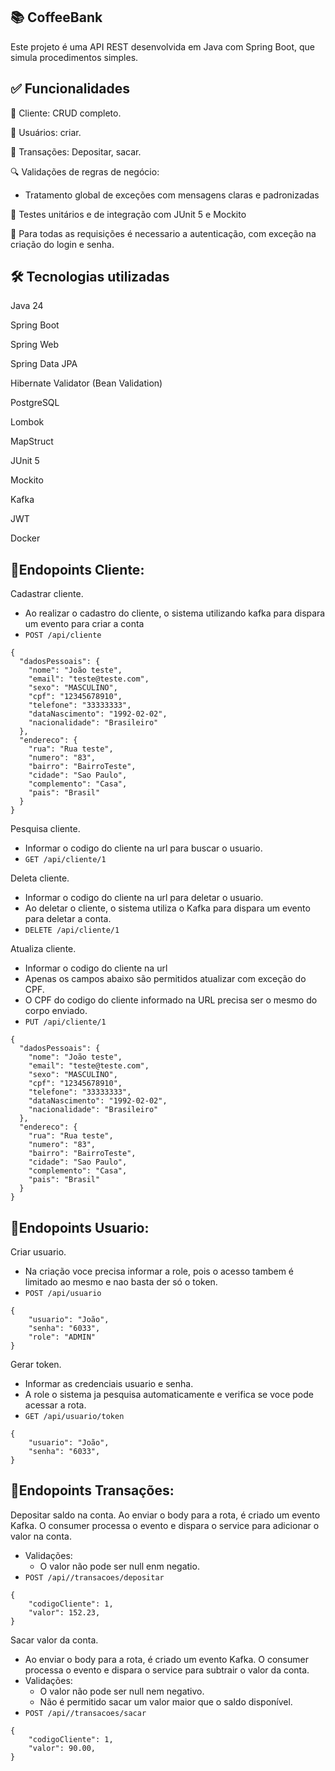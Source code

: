 ## 📚 CoffeeBank
Este projeto é uma API REST desenvolvida em Java com Spring Boot, que simula procedimentos simples.

## ✅ Funcionalidades
📖 Cliente: CRUD completo.

👤 Usuários: criar.

💸 Transações: Depositar, sacar.

🔍 Validações de regras de negócio:
  - Tratamento global de exceções com mensagens claras e padronizadas

🧪 Testes unitários e de integração com JUnit 5 e Mockito

🔑 Para todas as requisições é necessario a autenticação, com exceção na criação do login e senha.

## 🛠️ Tecnologias utilizadas
Java 24

Spring Boot

Spring Web

Spring Data JPA

Hibernate Validator (Bean Validation)

PostgreSQL

Lombok

MapStruct

JUnit 5

Mockito

Kafka

JWT

Docker

## 📡Endopoints Cliente:
Cadastrar cliente.
- Ao realizar o cadastro do cliente, o sistema utilizando kafka para dispara um evento para criar a conta
- `POST /api/cliente`
```
{
  "dadosPessoais": {
    "nome": "João teste",
    "email": "teste@teste.com",
    "sexo": "MASCULINO",
    "cpf": "12345678910",
    "telefone": "33333333",
    "dataNascimento": "1992-02-02",
    "nacionalidade": "Brasileiro"
  },
  "endereco": {
    "rua": "Rua teste",
    "numero": "83",
    "bairro": "BairroTeste",
    "cidade": "Sao Paulo",
    "complemento": "Casa",
    "pais": "Brasil"
  }
}
```

Pesquisa cliente.
- Informar o codigo do cliente na url para buscar o usuario.
- `GET /api/cliente/1`
  
Deleta cliente.
- Informar o codigo do cliente na url para deletar o usuario.
- Ao deletar o cliente, o sistema utiliza o Kafka para dispara um evento para deletar a conta.
- `DELETE /api/cliente/1`

Atualiza cliente.
- Informar o codigo do cliente na url
- Apenas os campos abaixo são permitidos atualizar com exceção do CPF.
- O CPF do codigo do cliente informado na URL precisa ser o mesmo do corpo enviado.
- `PUT /api/cliente/1`
```
{
  "dadosPessoais": {
    "nome": "João teste",
    "email": "teste@teste.com",
    "sexo": "MASCULINO",
    "cpf": "12345678910",
    "telefone": "33333333",
    "dataNascimento": "1992-02-02",
    "nacionalidade": "Brasileiro"
  },
  "endereco": {
    "rua": "Rua teste",
    "numero": "83",
    "bairro": "BairroTeste",
    "cidade": "Sao Paulo",
    "complemento": "Casa",
    "pais": "Brasil"
  }
}
```
## 📡Endopoints Usuario:

Criar usuario.
- Na criação voce precisa informar a role, pois o acesso tambem é limitado ao mesmo e nao basta der só o token.
- `POST /api/usuario`
```
{
    "usuario": "João",
    "senha": "6033",
    "role": "ADMIN"
}
```
Gerar token.
- Informar as credenciais usuario e senha.
- A role o sistema ja pesquisa automaticamente e verifica se voce pode acessar a rota.
- `GET /api/usuario/token`
```
{
    "usuario": "João",
    "senha": "6033",
}
```

## 📡Endopoints Transações:

Depositar saldo na conta.
Ao enviar o body para a rota, é criado um evento Kafka. O consumer processa o evento e dispara o service para adicionar o valor na conta.
- Validações:
  - O valor não pode ser null enm negatio. 
- `POST /api//transacoes/depositar`
```
{
    "codigoCliente": 1,
    "valor": 152.23,
}
```

Sacar valor da conta.
- Ao enviar o body para a rota, é criado um evento Kafka. O consumer processa o evento e dispara o service para subtrair o valor da conta.
- Validações:
  - O valor não pode ser null nem negativo.
  - Não é permitido sacar um valor maior que o saldo disponível.
- `POST /api//transacoes/sacar`
```
{
    "codigoCliente": 1,
    "valor": 90.00,
}
```
